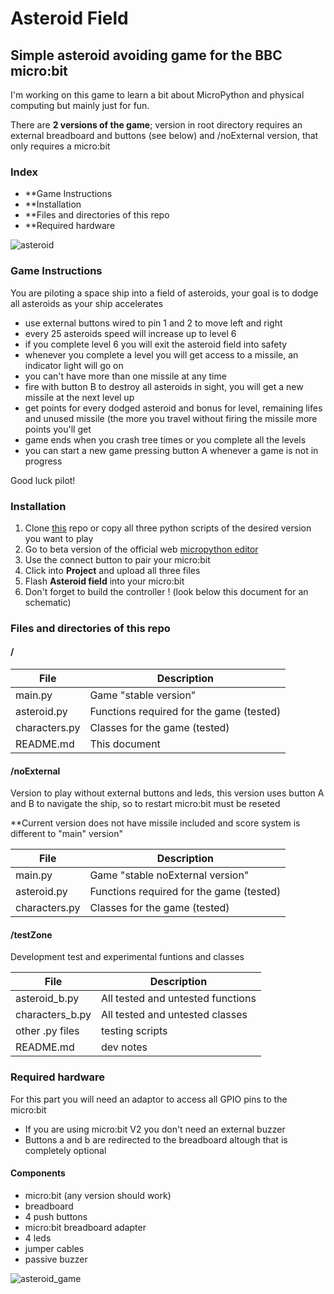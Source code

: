 # Asteroid Field

## Simple asteroid avoiding game for the BBC micro:bit

I'm working on this game to learn a bit about MicroPython and physical computing but mainly just for fun. 

There are **2 versions of the game**; version in root directory requires an external breadboard and buttons (see below) and /noExternal version, that only requires a micro:bit

### Index
- **Game Instructions
- **Installation
- **Files and directories of this repo
- **Required hardware

![asteroid](https://user-images.githubusercontent.com/13229623/172977421-204c8971-15fc-4221-a61f-1b168b9bc4cd.jpg)



### Game Instructions

You are piloting a space ship into a field of asteroids, your goal is to dodge all asteroids as your ship accelerates

- use external buttons wired to pin 1 and 2 to move left and right
- every 25 asteroids speed will increase up to level 6 
- if you complete level 6 you will exit the asteroid field into safety
- whenever you complete a level you will get access to a missile, an indicator light will go on
- you can't have more than one missile at any time
- fire with button B to destroy all asteroids in sight, you will get a new missile at the next level up
- get points for every dodged asteroid and bonus for level, remaining lifes and unused missile (the more you travel without firing the missile more points you'll get
- game ends when you crash tree times or you complete all the levels
- you can start a new game pressing button A whenever a game is not in progress

Good luck pilot!

### Installation

1. Clone [this](https://github.com/cperalta22/asteroid-field-for-micro-bit) repo or copy all three python scripts of the desired version you want to play
2. Go to beta version of the official web [micropython editor](https://python.microbit.org/v/beta)
3. Use the connect button to pair your micro:bit 
4. Click into **Project** and upload all three files
5. Flash **Asteroid field** into your micro:bit
6. Don't forget to build the controller ! (look below this document for an schematic) 

### Files and directories of this repo

#### /

|File|Description|
|----|-----------|
|main.py|Game "stable version"|
|asteroid.py| Functions required for the game (tested)  |
|characters.py|Classes for the game (tested)| 
|README.md| This document |

#### /noExternal

Version to play without external buttons and leds, this version uses button A and B to navigate the ship, so to restart micro:bit must be reseted

**Current version does not have missile included and score system is different to "main" version"

|File|Description|
|----|-----------|
|main.py|Game "stable noExternal version"|
|asteroid.py| Functions required for the game (tested)  |
|characters.py|Classes for the game (tested)| 

#### /testZone

Development test and experimental funtions and classes

|File|Description|
|----|-----------|
|asteroid_b.py | All tested and untested functions  |
|characters_b.py |All tested and untested classes | 
|other .py files |testing scripts |
|README.md | dev notes  |

### Required hardware

For this part you will need an adaptor to access all GPIO pins to the micro:bit

- If you are using micro:bit V2 you don't need an external buzzer
- Buttons a and b are redirected to the breadboard altough that is completely optional

#### Components
   - micro:bit (any version should work)
   - breadboard
   - 4 push buttons
   - micro:bit breadboard adapter
   - 4 leds
   - jumper cables
   - passive buzzer

![asteroid_game](https://user-images.githubusercontent.com/13229623/172957446-c6aced09-d06d-4ead-952c-e9421b65b825.png)

